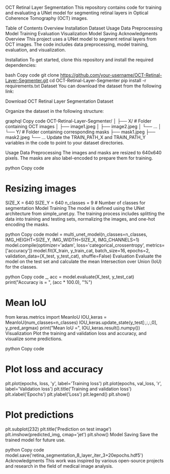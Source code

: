 OCT Retinal Layer Segmentation
This repository contains code for training and evaluating a UNet model for segmenting retinal layers in Optical Coherence Tomography (OCT) images.

Table of Contents
Overview
Installation
Dataset
Usage
Data Preprocessing
Model Training
Evaluation
Visualization
Model Saving
Acknowledgments
Overview
This project uses a UNet model to segment retinal layers from OCT images. The code includes data preprocessing, model training, evaluation, and visualization.

Installation
To get started, clone this repository and install the required dependencies:

bash
Copy code
git clone https://github.com/your-username/OCT-Retinal-Layer-Segmenter.git
cd OCT-Retinal-Layer-Segmenter
pip install -r requirements.txt
Dataset
You can download the dataset from the following link:

Download OCT Retinal Layer Segmentation Dataset

Organize the dataset in the following structure:

graphql
Copy code
OCT-Retinal-Layer-Segmenter/
│
├── X/      # Folder containing OCT images
│   ├── image1.jpeg
│   ├── image2.jpeg
│   └── ...
│
└── Y/      # Folder containing corresponding masks
    ├── mask1.jpeg
    ├── mask2.jpeg
    └── ...
Update the TRAIN_PATH_X and TRAIN_PATH_Y variables in the code to point to your dataset directories.

Usage
Data Preprocessing
The images and masks are resized to 640x640 pixels. The masks are also label-encoded to prepare them for training.

python
Copy code
# Resizing images
SIZE_X = 640
SIZE_Y = 640
n_classes = 9  # Number of classes for segmentation
Model Training
The model is defined using the UNet architecture from simple_unet.py. The training process includes splitting the data into training and testing sets, normalizing the images, and one-hot encoding the masks.

python
Copy code
model = multi_unet_model(n_classes=n_classes, IMG_HEIGHT=SIZE_Y, IMG_WIDTH=SIZE_X, IMG_CHANNELS=1)
model.compile(optimizer='adam', loss='categorical_crossentropy', metrics=['accuracy'])
model.fit(X_train, y_train_cat, batch_size=16, epochs=2, validation_data=(X_test, y_test_cat), shuffle=False)
Evaluation
Evaluate the model on the test set and calculate the mean Intersection over Union (IoU) for the classes.

python
Copy code
_, acc = model.evaluate(X_test, y_test_cat)
print("Accuracy is = ", (acc * 100.0), "%")

# Mean IoU
from keras.metrics import MeanIoU
IOU_keras = MeanIoU(num_classes=n_classes)
IOU_keras.update_state(y_test[:,:,:,0], y_pred_argmax)
print("Mean IoU =", IOU_keras.result().numpy())
Visualization
Plot the training and validation loss and accuracy, and visualize some predictions.

python
Copy code
# Plot loss and accuracy
plt.plot(epochs, loss, 'y', label='Training loss')
plt.plot(epochs, val_loss, 'r', label='Validation loss')
plt.title('Training and validation loss')
plt.xlabel('Epochs')
plt.ylabel('Loss')
plt.legend()
plt.show()

# Plot predictions
plt.subplot(232)
plt.title('Prediction on test image')
plt.imshow(predicted_img, cmap='jet')
plt.show()
Model Saving
Save the trained model for future use.

python
Copy code
model.save('retina_segmentation_8_layer_iter_3+20epochs.hdf5')
Acknowledgments
This work was inspired by various open-source projects and research in the field of medical image analysis.
